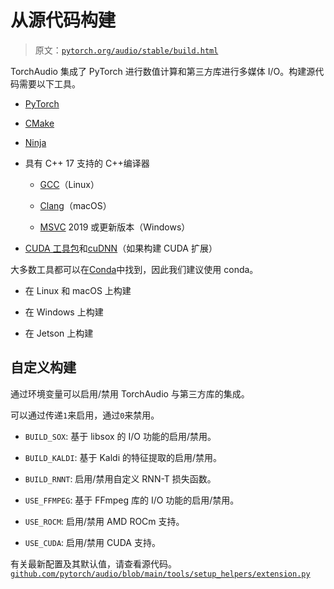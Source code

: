 # 从源代码构建

> 原文：[`pytorch.org/audio/stable/build.html`](https://pytorch.org/audio/stable/build.html)

TorchAudio 集成了 PyTorch 进行数值计算和第三方库进行多媒体 I/O。构建源代码需要以下工具。

+   [PyTorch](https://pytorch.org)

+   [CMake](https://cmake.org/)

+   [Ninja](https://ninja-build.org/)

+   具有 C++ 17 支持的 C++编译器

    +   [GCC](https://gcc.gnu.org/)（Linux）

    +   [Clang](https://clang.llvm.org/)（macOS）

    +   [MSVC](https://visualstudio.microsoft.com) 2019 或更新版本（Windows）

+   [CUDA 工具包](https://developer.nvidia.com/cudnn)和[cuDNN](https://developer.nvidia.com/cudnn)（如果构建 CUDA 扩展）

大多数工具都可以在[Conda](https://conda.io/)中找到，因此我们建议使用 conda。

+   在 Linux 和 macOS 上构建

+   在 Windows 上构建

+   在 Jetson 上构建

## 自定义构建

通过环境变量可以启用/禁用 TorchAudio 与第三方库的集成。

可以通过传递`1`来启用，通过`0`来禁用。

+   `BUILD_SOX`: 基于 libsox 的 I/O 功能的启用/禁用。

+   `BUILD_KALDI`: 基于 Kaldi 的特征提取的启用/禁用。

+   `BUILD_RNNT`: 启用/禁用自定义 RNN-T 损失函数。

+   `USE_FFMPEG`: 基于 FFmpeg 库的 I/O 功能的启用/禁用。

+   `USE_ROCM`: 启用/禁用 AMD ROCm 支持。

+   `USE_CUDA`: 启用/禁用 CUDA 支持。

有关最新配置及其默认值，请查看源代码。[`github.com/pytorch/audio/blob/main/tools/setup_helpers/extension.py`](https://github.com/pytorch/audio/blob/main/tools/setup_helpers/extension.py)

